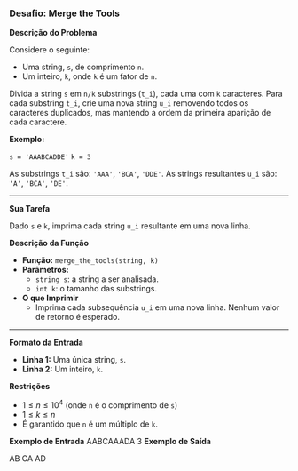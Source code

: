 ### Desafio: Merge the Tools

**Descrição do Problema**

Considere o seguinte:

* Uma string, `s`, de comprimento `n`.
* Um inteiro, `k`, onde `k` é um fator de `n`.

Divida a string `s` em `n/k` substrings (`t_i`), cada uma com `k` caracteres. Para cada substring `t_i`, crie uma nova string `u_i` removendo todos os caracteres duplicados, mas mantendo a ordem da primeira aparição de cada caractere.

**Exemplo:**

`s = 'AAABCADDE'`
`k = 3`

As substrings `t_i` são: `'AAA'`, `'BCA'`, `'DDE'`.
As strings resultantes `u_i` são: `'A'`, `'BCA'`, `'DE'`.

---

**Sua Tarefa**

Dado `s` e `k`, imprima cada string `u_i` resultante em uma nova linha.

**Descrição da Função**

* **Função:** `merge_the_tools(string, k)`
* **Parâmetros:**
    * `string s`: a string a ser analisada.
    * `int k`: o tamanho das substrings.
* **O que Imprimir**
    * Imprima cada subsequência `u_i` em uma nova linha. Nenhum valor de retorno é esperado.

---

**Formato da Entrada**

* **Linha 1:** Uma única string, `s`.
* **Linha 2:** Um inteiro, `k`.

**Restrições**

* $1 \le n \le 10^4$ (onde `n` é o comprimento de `s`)
* $1 \le k \le n$
* É garantido que `n` é um múltiplo de `k`.

**Exemplo de Entrada**
AABCAAADA
3
**Exemplo de Saída**

AB
CA
AD